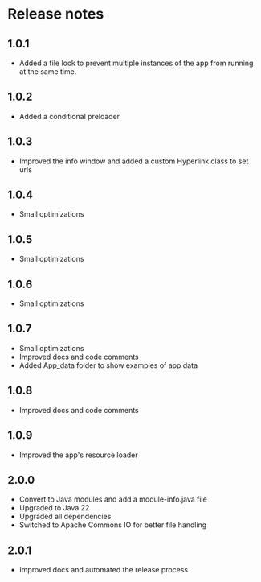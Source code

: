 # Release notes
## 1.0.1
- Added a file lock to prevent multiple instances of the app from running at the same time.
## 1.0.2
- Added a conditional preloader
## 1.0.3
- Improved the info window and added a custom Hyperlink class to set urls
## 1.0.4
- Small optimizations
## 1.0.5
- Small optimizations
## 1.0.6
- Small optimizations
## 1.0.7
- Small optimizations
- Improved docs and code comments
- Added App_data folder to show examples of app data
## 1.0.8
- Improved docs and code comments
## 1.0.9
- Improved the app's resource loader
## 2.0.0
- Convert to Java modules and add a module-info.java file
- Upgraded to Java 22
- Upgraded all dependencies
- Switched to Apache Commons IO for better file handling
## 2.0.1
- Improved docs and automated the release process
